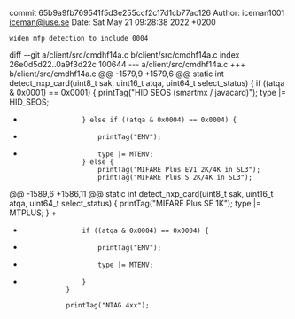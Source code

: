commit 65b9a9fb769541f5d3e255ccf2c17d1cb77ac126
Author: iceman1001 <iceman@iuse.se>
Date:   Sat May 21 09:28:38 2022 +0200

    widen mfp detection to include 0004

diff --git a/client/src/cmdhf14a.c b/client/src/cmdhf14a.c
index 26e0d5d22..0a9f3d22c 100644
--- a/client/src/cmdhf14a.c
+++ b/client/src/cmdhf14a.c
@@ -1579,9 +1579,6 @@ static int detect_nxp_card(uint8_t sak, uint16_t atqa, uint64_t select_status) {
                     if ((atqa & 0x0001) == 0x0001) {
                         printTag("HID SEOS (smartmx / javacard)");
                         type |= HID_SEOS;
-                    } else if ((atqa & 0x0004) == 0x0004) {
-                        printTag("EMV");
-                        type |= MTEMV;
                     } else {
                         printTag("MIFARE Plus EV1 2K/4K in SL3");
                         printTag("MIFARE Plus S 2K/4K in SL3");
@@ -1589,6 +1586,11 @@ static int detect_nxp_card(uint8_t sak, uint16_t atqa, uint64_t select_status) {
                         printTag("MIFARE Plus SE 1K");
                         type |= MTPLUS;
                     }
+
+                    if ((atqa & 0x0004) == 0x0004) {
+                        printTag("EMV");
+                        type |= MTEMV;
+                    }
                 }
 
                 printTag("NTAG 4xx");
